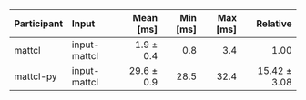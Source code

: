 | Participant | Input | Mean [ms] | Min [ms] | Max [ms] | Relative |
|:---|:---|---:|---:|---:|---:|
| mattcl | input-mattcl | 1.9 ± 0.4 | 0.8 | 3.4 | 1.00 |
| mattcl-py | input-mattcl | 29.6 ± 0.9 | 28.5 | 32.4 | 15.42 ± 3.08 |
